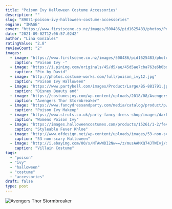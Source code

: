 ```yaml
---
title: "Poison Ivy Halloween Costume Accessories"
description: ""
slug: "89071-poison-ivy-halloween-costume-accessories"
engine: "IMAGE"
cover: "https://www.firstscene.co.nz/images/500486/pid1625483/photos/Poison_Ivy.jpg"
date: "2021-09-02T12:06:57.024Z"
author: "Lina Gonzales"
ratingValue: "2.8"
reviewCount: "2"
images:
  - image: "https://www.firstscene.co.nz/images/500486/pid1625483/photos/Poison_Ivy.jpg"
    caption: "Poison Ivy -"
  - image: "https://i.pinimg.com/originals/45/d5/ae/45d5ae7cba763e6b0bd342bd588c3e6c.jpg"
    caption: "Pin by David"
  - image: "http://photos.costume-works.com/full/poison_ivy12.jpg"
    caption: "Poison Ivy Halloween"
  - image: "https://www.partybell.com/images/Product/Large/BS-881791.jpg"
    caption: "Disney Beauty and"
  - image: "https://costumesjoy.com/wp-content/uploads/2018/08/Avengers-3-Infinity-War-Thor-Stormbreaker-Axe-Cosplay-Props-Thor-New-Handmade-Axe-Purim-Halloween-Costume-4.jpg"
    caption: "Avengers Thor Stormbreaker"
  - image: "https://www.fancydressandparty.com/media/catalog/product/p/o/poison-ivy-makeup-1.jpg"
    caption: "Poison Ivy Makeup"
  - image: "https://www.struts.co.uk/party-fancy-dress-shop/images/dark-poison-ivy-costume.jpg"
    caption: "Womens Poison Ivy"
  - image: "https://images.halloweencostumes.com/products/15261/1-2/fever-khloe-neon-red-wig.jpg"
    caption: "Styleable Fever Khloe"
  - image: "http://www.ofdesign.net/wp-content/uploads/images/53-non-scary-halloween-costumes-makeup-and-hairstyles-ideas-8-115070425.jpg"
    caption: "53 non-scary Halloween"
  - image: "http://i.ebayimg.com/00/s/NTAwWDI2Nw==/z/musAAMXQ74JTWIvj/$_3.JPG?set_id=2"
    caption: "Villain Costume"
tags:
  - "poison"
  - "ivy"
  - "halloween"
  - "costume"
  - "accessories"
draft: false
type: post
---
```



![Avengers Thor Stormbreaker](https://costumesjoy.com/wp-content/uploads/2018/08/Avengers-3-Infinity-War-Thor-Stormbreaker-Axe-Cosplay-Props-Thor-New-Handmade-Axe-Purim-Halloween-Costume-4.jpg "Avengers Thor Stormbreaker")


<!--inArticleAds-->

<!--galleryOne-->


<!--inArticleAds-->

<!--galleryTwo-->


<!--galleryThree-->

